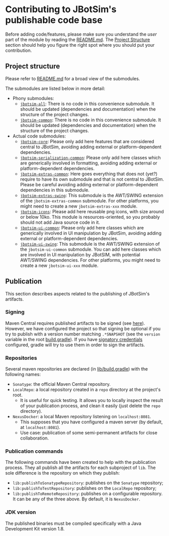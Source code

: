 # Contributing to JBotSim's publishable code base

Before adding code/features, please make sure you understand the *user* part of the module by reading the 
[README.md](README.md). 
The [Project Structure](#project-structure) section should help you figure the right spot where you should put your 
contribution.

## Project structure

Please refer to [README.md](README.md#project-structure) for a broad view of the submodules.

The submodules are listed below in more detail:

* Phony submodules:
  * [`jbotsim-all`](./jbotsim-all/README.md): 
    There is no code in this convenience submodule. 
    It should be updated (dependencies and documentation) when the structure of the project changes.
  * [`jbotsim-common`](./jbotsim-common/README.md):
    There is no code in this convenience submodule. 
    It should be updated (dependencies and documentation) when the structure of the project changes.
* Actual code submodules:
  * [`jbotsim-core`](./jbotsim-core/README.md): 
    Please only add here features that are considered central to JBotSim, avoiding adding external or platform-dependent
dependencies.
  * [`jbotsim-serialization-common`](./jbotsim-serialization-common/README.md):
    Please only add here classes which are generically involved in formatting, avoiding adding external or 
    platform-dependent dependencies.
  * [`jbotsim-extras-common`](./jbotsim-extras-common/README.md):
    Here goes everything that does not (yet?) require to have its own submodule and that is not central to JBotSim.
    Please be careful avoiding adding external or platform-dependent dependencies in this submodule.
  * [`jbotsim-extras-swing`](./jbotsim-extras-swing/README.md): 
    This submodule is the AWT/SWING extension of the `jbotsim-extras-common` submodule.
    For other platforms, you might need to create a new `jbotsim-extras-xxx` module.
  * [`jbotsim-icons`](./jbotsim-icons/README.md): 
    Please add here reusable png icons, with size around or below 10ko.
    This module is resources-oriented, so you probably should not add Java source code in it. 
  * [`jbotsim-ui-common`](./jbotsim-ui-common/README.md):
    Please only add here classes which are generically involved in UI manipulation by JBotSim, avoiding adding external 
    or platform-dependent dependencies.
  * [`jbotsim-ui-swing`](./jbotsim-ui-swing/README.md): 
    This submodule is the AWT/SWING extension of the `jbotsim-ui-common` submodule.
    You can add here classes which are involved in UI manipulation by JBotSIM, with potential AWT/SWING dependencies.
    For other platforms, you might need to create a new `jbotsim-ui-xxx` module.

 
## Publication

This section describes aspects related to the publishing of JBotSim's artifacts.

### Signing

Maven Central requires published artifacts to be signed (see [here](../README.md#binaries-signing)).  
However, we have configured the project so that signing be optional if you try to publish with a version number matching
`.*SNAPSHOT` (see the `version` variable in the root [build.gradle](../build.gradle)).
If you have [signatory credentials](https://docs.gradle.org/current/userguide/signing_plugin.html) configured, gradle
will try to use them in order to sign the artifacts.

### Repositories 

Several maven repositories are declared (in [lib/build.gradle](build.gradle)) with the following names:
* `Sonatype`: the official Maven Central repository.
* `LocalRepo`: a local repository created in a `repo` directory at the project's root.
  * It is useful for quick testing. It allows you to locally inspect the result of your publication process, and clean 
  it easily (just delete the `repo` directory).
* `NexusDocker`: a local Maven repository listening on `localhost:8081`.
  * This supposes that you have configured a maven server (by default, at `localhost:8081`).
  * Use case: publication of some semi-permanent artifacts for close collaboration.

### Publication commands

The following commands have been created to help with the publication process. 
They all publish all the artifacts for each subproject of `lib`. The sole difference is the repository on which they 
publish:
* `lib:publishToSonatypeRepository`: publishes on the `Sonatype` repository;
* `lib:publishToTestRepository`: publishes on the `LocalRepo` repository;
* `lib:publishToRemoteRepository`: publishes on a configurable repository. It can be any of the three above. By default,
 it is `NexusDocker`.

### JDK version 

The published binaries must be compiled specifically with a Java Development Kit version 1.8. 

